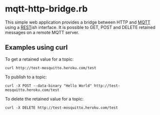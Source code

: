 mqtt-http-bridge.rb
===================

This simple web application provides a bridge between HTTP and [MQTT] using 
a [REST]ish interface. It is possible to GET, POST and DELETE retained messages on a
remote MQTT server.

Examples using curl
-------------------

To get a retained value for a topic:

    curl http://test-mosquitto.heroku.com/test

To publish to a topic:

    curl -X POST --data-binary "Hello World" http://test-mosquitto.heroku.com/test

To delete the retained value for a topic:

    curl -X DELETE http://test-mosquitto.heroku.com/test


[MQTT]:    http://mqtt.org/
[REST]:    http://en.wikipedia.org/wiki/Representational_state_transfer
